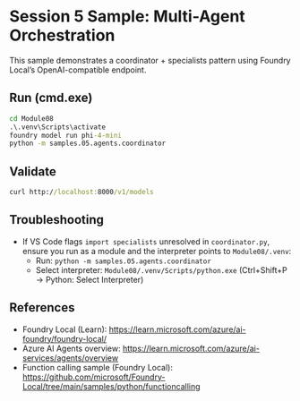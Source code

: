 # Session 5 Sample: Multi-Agent Orchestration

This sample demonstrates a coordinator + specialists pattern using Foundry Local’s OpenAI-compatible endpoint.

## Run (cmd.exe)
```cmd
cd Module08
.\.venv\Scripts\activate
foundry model run phi-4-mini
python -m samples.05.agents.coordinator
```

## Validate
```cmd
curl http://localhost:8000/v1/models
```

## Troubleshooting
- If VS Code flags `import specialists` unresolved in `coordinator.py`, ensure you run as a module and the interpreter points to `Module08/.venv`:
	- Run: `python -m samples.05.agents.coordinator`
	- Select interpreter: `Module08/.venv/Scripts/python.exe` (Ctrl+Shift+P → Python: Select Interpreter)

## References
- Foundry Local (Learn): https://learn.microsoft.com/azure/ai-foundry/foundry-local/
- Azure AI Agents overview: https://learn.microsoft.com/azure/ai-services/agents/overview
- Function calling sample (Foundry Local): https://github.com/microsoft/Foundry-Local/tree/main/samples/python/functioncalling

